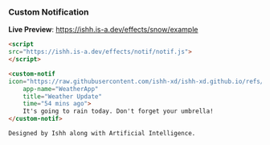 ### Custom Notification
**Live Preview**: https://ishh.is-a.dev/effects/snow/example
```html
<script
src="https://ishh.is-a.dev/effects/notif/notif.js">
</script>

<custom-notif 
icon="https://raw.githubusercontent.com/ishh-xd/ishh-xd.github.io/refs/heads/main/effects/notif/eg_icon.png" 
    app-name="WeatherApp" 
    title="Weather Update" 
    time="54 mins ago">
    It's going to rain today. Don't forget your umbrella!
</custom-notif>
```
`Designed by Ishh along with Artificial Intelligence.`
